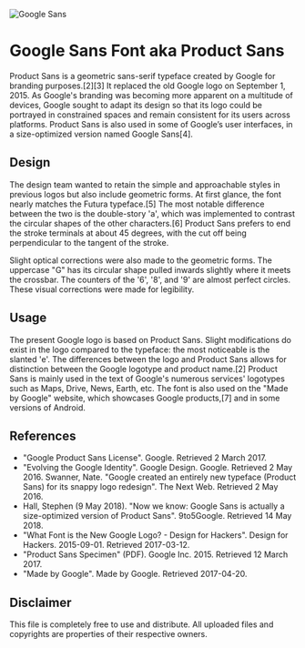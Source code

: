 ![Google Sans](https://i.imgur.com/VWjSZX3.png)

# Google Sans Font aka Product Sans

Product Sans is a geometric sans-serif typeface created by Google for branding purposes.[2][3] It replaced the old Google logo on September 1, 2015. As Google's branding was becoming more apparent on a multitude of devices, Google sought to adapt its design so that its logo could be portrayed in constrained spaces and remain consistent for its users across platforms. Product Sans is also used in some of Google’s user interfaces, in a size-optimized version named Google Sans[4].

## Design

The design team wanted to retain the simple and approachable styles in previous logos but also include geometric forms. At first glance, the font nearly matches the Futura typeface.[5] The most notable difference between the two is the double-story 'a', which was implemented to contrast the circular shapes of the other characters.[6] Product Sans prefers to end the stroke terminals at about 45 degrees, with the cut off being perpendicular to the tangent of the stroke.

Slight optical corrections were also made to the geometric forms. The uppercase "G" has its circular shape pulled inwards slightly where it meets the crossbar. The counters of the '6', '8', and '9' are almost perfect circles. These visual corrections were made for legibility.


## Usage

The present Google logo is based on Product Sans. Slight modifications do exist in the logo compared to the typeface: the most noticeable is the slanted 'e'. The differences between the logo and Product Sans allows for distinction between the Google logotype and product name.[2] Product Sans is mainly used in the text of Google's numerous services' logotypes such as Maps, Drive, News, Earth, etc. The font is also used on the "Made by Google" website, which showcases Google products,[7] and in some versions of Android.

## References
- "Google Product Sans License". Google. Retrieved 2 March 2017.
- "Evolving the Google Identity". Google Design. Google. Retrieved 2 May 2016.
 Swanner, Nate. "Google created an entirely new typeface (Product Sans) for its snappy logo redesign". The Next Web. Retrieved 2 May 2016.
- Hall, Stephen (9 May 2018). "Now we know: Google Sans is actually a size-optimized version of Product Sans". 9to5Google. Retrieved 14 May 2018.
- "What Font is the New Google Logo? - Design for Hackers". Design for Hackers. 2015-09-01. Retrieved 2017-03-12.
- "Product Sans Specimen" (PDF). Google Inc. 2015. Retrieved 12 March 2017.
- "Made by Google". Made by Google. Retrieved 2017-04-20.

## Disclaimer
This file is completely free to use and distribute. All uploaded files and copyrights are properties of their respective owners.
